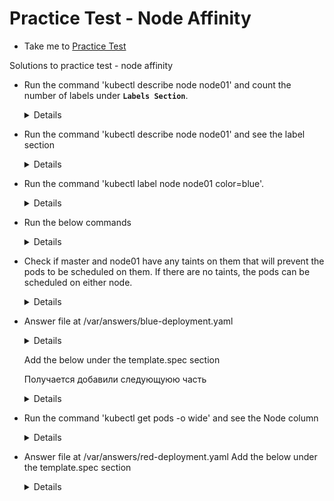 # Practice Test - Node Affinity
  - Take me to [Practice Test](https://kodekloud.com/courses/539883/lectures/10277999)
  
Solutions to practice test - node affinity

- Run the command 'kubectl describe node node01' and count the number of labels under **`Labels Section`**.
  
  <details>

  ```
  $ kubectl describe node node01
  ```
  
  ```
  root@controlplane:~# kubectl describe nodes node01
  Name:               node01
  Roles:              <none>
  Labels:             beta.kubernetes.io/arch=amd64
                      beta.kubernetes.io/os=linux
                      kubernetes.io/arch=amd64
                      kubernetes.io/hostname=node01
                      kubernetes.io/os=linux
  ```
  
  Лучше даже использовать команду
  
  ```
  kubectl get nodes node01 --show-labels
  ```
  
  </details>

- Run the command 'kubectl describe node node01' and see the label section
  
  <details>

  ```
  $ kubectl describe node node01
  ```
  
  Лучше даже использовать команду
  
  ```
  kubectl get nodes node01 --show-labels
  ```
    
  </details>

- Run the command 'kubectl label node node01 color=blue'.

  <details>

  ```
  $ kubectl label node node01 color=blue
  ```
  </details>

- Run the below commands

  <details>
 
  OLD DESICION 
    
  ```
  $ kubectl create deployment blue --image=nginx
  $ kubectl scale deployment blue --replicas=3
  ```
  
  NEW DESICION
  
  ```
  root@controlplane:~# kubectl create deployment blue --image=nginx --dry-run -o yaml > deployment-blue.yaml
  W0606 19:15:43.784818   26912 helpers.go:553] --dry-run is deprecated and can be replaced with --dry-run=client.
  ```
  
  ```
  
  ```
    
  </details>
  
  
- Check if master and node01 have any taints on them that will prevent the pods to be scheduled on them. If there are no taints, the pods can be scheduled on either node.
  
  <details>

  ```
  $ kubectl describe nodes|grep -i taints
  $ kubectl get pods -o wide
  ```
  </details>

- Answer file at /var/answers/blue-deployment.yaml
  
  <details>
  
  Предлагаемое решение - не пробовал с ним
    
  ```
  $ kubectl edit deployment blue
  ```
  
  А лучше сделать так - точно верное решение 
    
  ```
  root@controlplane:~# kubectl create deployment blue --image=nginx --dry-run -o yaml > deployment-blue.yaml
  W0606 19:15:43.784818   26912 helpers.go:553] --dry-run is deprecated and can be replaced with --dry-run=client.
  ```
    
  ```
  root@controlplane:~# cat deployment-blue.yaml 
  apiVersion: apps/v1
  kind: Deployment
  metadata:
    creationTimestamp: null
    labels:
      app: blue
    name: blue
  spec:
    replicas: 3
    selector:
      matchLabels:
        app: blue
    strategy: {}
    template:
      metadata:
        creationTimestamp: null
        labels:
          app: blue
      spec:
        containers:
        - image: nginx
          name: nginx
          resources: {}     
        affinity:
          nodeAffinity:
            requiredDuringSchedulingIgnoredDuringExecution:
              nodeSelectorTerms:
              - matchExpressions:
                - key: color
                  operator: In
                  values:
                  - blue
  status: {}
  ```
    
  </details>

  
  Add the below under the template.spec section
  
  Получается добавили следующуюю часть 
  
  <details>

  ```
  affinity:
      nodeAffinity:
          requiredDuringSchedulingIgnoredDuringExecution:
            nodeSelectorTerms:
            - matchExpressions:
              - key: color
                operator: In
                values:
                - blue
   ```
   </details>

 - Run the command 'kubectl get pods -o wide' and see the Node column
   
   <details>

   ```
   $ kubectl get pods -o wide
   
   root@controlplane:~# kubectl get pods -o wide
   NAME                    READY   STATUS    RESTARTS   AGE     IP           NODE           NOMINATED NODE   READINESS GATES
   blue-566c768bd6-4c7f4   1/1     Running   0          27m     10.244.1.6   node01         <none>           <none>
   blue-566c768bd6-zp979   1/1     Running   0          28m     10.244.1.5   node01         <none>           <none>
   ```
   </details>
 
 - Answer file at /var/answers/red-deployment.yaml
   Add the below under the template.spec section
   
   <details>

   По сути нам надо добавить строки - для верного решения укажи node - master, c controlplane - ошибка, хотя k get pods -o wide - покажет, что поды на ноде control
     
   ```
   affinity:
        nodeAffinity:
          requiredDuringSchedulingIgnoredDuringExecution:
            nodeSelectorTerms:
            - matchExpressions:
              - key: node-role.kubernetes.io/master
                operator: Exists
   ```
   
   Полный ход решения следующий:
     
   ```
   root@controlplane:~# kubectl create deployment blue --image=nginx --dry-run -o yaml > deployment-red.yaml
   W0606 20:19:25.578516   20389 helpers.go:553] --dry-run is deprecated and can be replaced with --dry-run=client.    
   ```
     
     
   ```
   root@controlplane:~# cat deployment-red.yaml 
   apiVersion: apps/v1
   kind: Deployment
   metadata:
     creationTimestamp: null
     labels:
     app: red
     name: red
   spec:
     replicas: 2
     selector:
       matchLabels:
         app: red
     strategy: {}
     template:
       metadata:
         creationTimestamp: null
         labels:
           app: red
       spec:
         containers:
         - image: nginx
           name: nginx
           resources: {}
         affinity:
          nodeAffinity:
            requiredDuringSchedulingIgnoredDuringExecution:
              nodeSelectorTerms:
              - matchExpressions:
                - key: node-role.kubernetes.io/master
                  operator: Exists
   status: {}
   ```
     
   ```
   $ kubectl create -f red-deployment.yaml
   ```
     
   либо команда
     
   ```
   root@controlplane:~# kubectl apply -f deployment-red.yaml 
   deployment.apps/red created
   ```
   ```
   $ kubectl get pods -o wide
     
   root@controlplane:~# kubectl get pods -o wide
   NAME                    READY   STATUS    RESTARTS   AGE     IP           NODE           NOMINATED NODE   READINESS GATES
   red-5cbd45ccb6-chvs9    1/1     Running   0          3m56s   10.244.0.4   controlplane   <none>           <none>
   red-5cbd45ccb6-dmjsw    1/1     Running   0          3m56s   10.244.0.5   controlplane   <none>           <none>
   ```
   </details>
   
  
  
